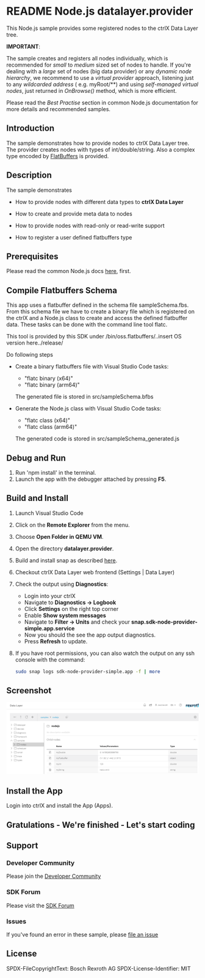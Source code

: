 # README Node.js datalayer.provider

This Node.js sample provides some registered nodes to the ctrlX Data Layer tree.

__IMPORTANT__:

The sample creates and registers all nodes individually, which is recommended for _small_ to _medium_ sized set of nodes to handle. If you're dealing with a _large_ set of nodes (big data provider) or any _dynamic node hierarchy_, we recommend to use a _virtual provider_ approach, listening just to any _wildcarded address_ ( e.g. myRoot/**) and using _self-managed virtual nodes_, just returned in _OnBrowse()_ method, which is more efficient.

Please read the _Best Practise_ section in common Node.js documentation for more details and recommended samples.

## Introduction

The sample demonstrates how to provide nodes to ctrlX Data Layer tree.
The provider creates nodes with types of int/double/string.
Also a complex type encoded by [FlatBuffers](https://google.github.io/flatbuffers/) is provided.

## Description

The sample demonstrates

+ How to provide nodes with different data types to __ctrlX Data Layer__

+ How to create and provide meta data to nodes

+ How to provide nodes with read-only or read-write support
  
+ How to register a user defined flatbuffers type

## Prerequisites

Please read the common Node.js docs [here](./../README.md), first.

## Compile Flatbuffers Schema

This app uses a flatbuffer defined in the schema file sampleSchema.fbs. From this schema file we have to create a binary file which is registered on the ctrlX and a Node.js class to create and access the defined flatbuffer data. These tasks can be done with the command line tool flatc.

This tool is provided by this SDK under /bin/oss.flatbuffers/..insert OS version here../release/

Do following steps

+ Create a binary flatbuffers file with Visual Studio Code tasks:

  + "flatc binary (x64)"
  + "flatc binary (arm64)"

   The generated file is stored in src/sampleSchema.bfbs

+ Generate the Node.js class with Visual Studio Code tasks:

  + "flatc class (x64)"
  + "flatc class (arm64)"

   The generated code is stored in src/sampleSchema_generated.js

## Debug and Run

1. Run 'npm install' in the terminal.  
2. Launch the app with the debugger attached by pressing __F5__.

## Build and Install

1. Launch Visual Studio Code
2. Click on the __Remote Explorer__ from the menu.
3. Choose __Open Folder in QEMU VM__.
4. Open the directory __datalayer.provider__.
5. Build and install snap as described [here](./../README.md).
6. Checkout ctrlX Data Layer web frontend (Settings | Data Layer)
7. Check the output using __Diagnostics__:

   + Login into your ctrlX
   + Navigate to __Diagnostics -> Logbook__
   + Click __Settings__ on the right top corner
   + Enable __Show system messages__
   + Navigate to __Filter -> Units__ and check your __snap.sdk-node-provider-simple.app.service__
   + Now you should the see the app output diagnostics.
   + Press __Refresh__ to update.

8. If you have root permissions, you can also watch the output on any ssh console with the command:

   ```bash
   sudo snap logs sdk-node-provider-simple.app -f | more
   ```

## Screenshot

![crtrX ctrlX Data Layer tree](./docs/images/datalayer.provider/datalayer.provider.png)

## Install the App

Login into ctrlX and install the App (Apps).

## Gratulations - We're finished - Let's start coding

## Support

### Developer Community

Please join the [Developer Community](https://developer.community.boschrexroth.com/)

### SDK Forum

Please visit the [SDK Forum](https://developer.community.boschrexroth.com/t5/ctrlX-AUTOMATION/ct-p/dcdev_community-bunit-dcae/)

### Issues

If you've found an error in these sample, please [file an issue](https://github.com/boschrexroth)

## License

SPDX-FileCopyrightText: Bosch Rexroth AG
SPDX-License-Identifier: MIT

